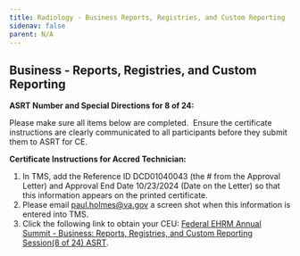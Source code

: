 ```yaml
---
title: Radiology - Business Reports, Registries, and Custom Reporting - ASRT TMS
sidenav: false
parent: N/A
---
```

## **Business - Reports, Registries, and Custom Reporting**

**ASRT Number and Special Directions for 8 of 24:**

Please make sure all items below are completed.  Ensure the certificate instructions are clearly communicated to all participants before they submit them to ASRT for CE.

**Certificate Instructions for Accred Technician:**

1. In TMS, add the Reference ID DCD01040043 (the # from the Approval Letter) and Approval End Date 10/23/2024 (Date on the Letter) so that this information appears on the printed certificate.
1. Please email [paul.holmes@va.gov](mailto:paul.holmes@va.gov) a screen shot when this information is entered into TMS.
1. Click the following link to obtain your CEU: [Federal EHRM Annual Summit - Business: Reports, Registries, and Custom Reporting Session(8 of 24) ASRT](https://va-hcm03.ns2cloud.com/learning/user/deeplink.do?linkId=ITEM_DETAILS&componentID=131013978&componentTypeID=VA&fromSF=Y&revisionDate=1723608000000#/CC1048903131AD1C1900720634C063BA).




